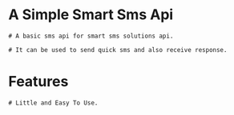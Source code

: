 # A Simple Smart Sms Api

```
# A basic sms api for smart sms solutions api.

# It can be used to send quick sms and also receive response.
```

# Features 
```
# Little and Easy To Use.
```